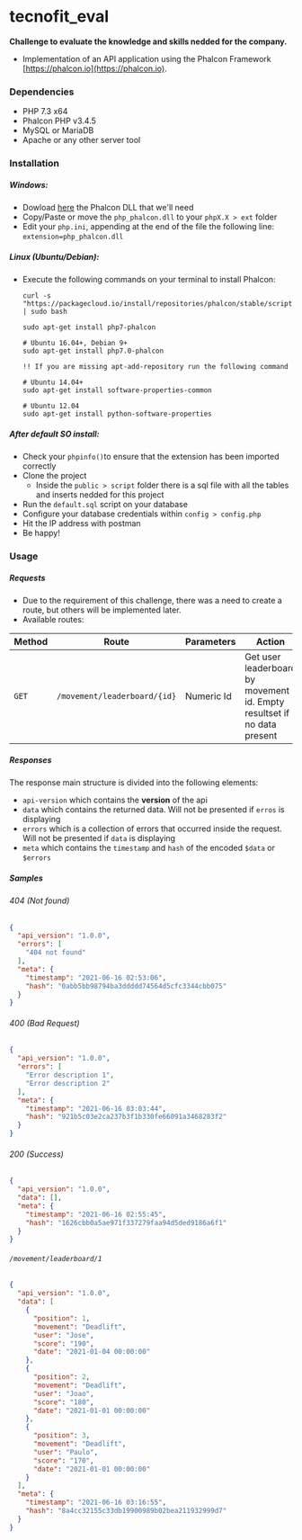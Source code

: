 # tecnofit_eval

**Challenge to evaluate the knowledge and skills nedded for the company.**

- Implementation of an API application using the Phalcon Framework [https://phalcon.io](https://phalcon.io).

### Dependencies

- PHP 7.3 x64
- Phalcon PHP v3.4.5
- MySQL or MariaDB
- Apache or any other server tool

### Installation

##### Windows:

- Dowload [here](https://github.com/phalcon/cphalcon/releases/tag/v3.4.5) the Phalcon DLL that we'll need
- Copy/Paste or move the `php_phalcon.dll` to your `phpX.X > ext` folder
- Edit your `php.ini`, appending at the end of the file the following line: `extension=php_phalcon.dll`
    
##### Linux (Ubuntu/Debian):

- Execute the following commands on your terminal to install Phalcon:
    ```
    curl -s "https://packagecloud.io/install/repositories/phalcon/stable/script.deb.sh" | sudo bash
    
    sudo apt-get install php7-phalcon
    
    # Ubuntu 16.04+, Debian 9+
    sudo apt-get install php7.0-phalcon
    
    !! If you are missing apt-add-repository run the following command
    
    # Ubuntu 14.04+
    sudo apt-get install software-properties-common
    
    # Ubuntu 12.04
    sudo apt-get install python-software-properties
    ```

##### After default SO install:
- Check your `phpinfo()`to ensure that the extension has been imported correctly  
- Clone the project
    - Inside the `public > script` folder there is a sql file with all the tables and inserts nedded for this project
- Run the `default.sql` script on your database
- Configure your database credentials within `config > config.php`
- Hit the IP address with postman
- Be happy!

### Usage

##### Requests

- Due to the requirement of this challenge, there was a need to create a route, but others will be implemented later.
- Available routes:

| Method | Route                        | Parameters             | Action                                                                  | 
|--------|------------------------------|------------------------|-------------------------------------------------------------------------|
| `GET`  | `/movement/leaderboard/{id}` | Numeric Id             | Get user leaderboard by movement id. Empty resultset if no data present |


##### Responses

The response main structure is divided into the following elements:
- `api-version` which contains the **version** of the api
- `data` which contains the returned data. Will not be presented if `erros` is displaying
- `errors` which is a collection of errors that occurred inside the request. Will not be presented if `data` is displaying
- `meta` which contains the `timestamp` and `hash` of the encoded `$data` or `$errors`

##### Samples

###### 404 (Not found)
```json
{
  "api_version": "1.0.0",
  "errors": [
    "404 not found"
  ],
  "meta": {
    "timestamp": "2021-06-16 02:53:06",
    "hash": "0abb5bb98794ba3ddddd74564d5cfc3344cbb075"
  }
}
```

###### 400 (Bad Request)
```json
{
  "api_version": "1.0.0",
  "errors": [
    "Error description 1",
    "Error description 2"
  ],
  "meta": {
    "timestamp": "2021-06-16 03:03:44",
    "hash": "921b5c03e2ca237b3f1b330fe66091a3468283f2"
  }
}

```

###### 200 (Success)
```json
{
  "api_version": "1.0.0",
  "data": [],
  "meta": {
    "timestamp": "2021-06-16 02:55:45",
    "hash": "1626cbb0a5ae971f337279faa94d5ded9186a6f1"
  }
}
```

###### `/movement/leaderboard/1`
```json
{
  "api_version": "1.0.0",
  "data": [
    {
      "position": 1,
      "movement": "Deadlift",
      "user": "Jose",
      "score": "190",
      "date": "2021-01-04 00:00:00"
    },
    {
      "position": 2,
      "movement": "Deadlift",
      "user": "Joao",
      "score": "180",
      "date": "2021-01-01 00:00:00"
    },
    {
      "position": 3,
      "movement": "Deadlift",
      "user": "Paulo",
      "score": "170",
      "date": "2021-01-01 00:00:00"
    }
  ],
  "meta": {
    "timestamp": "2021-06-16 03:16:55",
    "hash": "8a4cc32155c33db19900989b02bea211932999d7"
  }
}
```